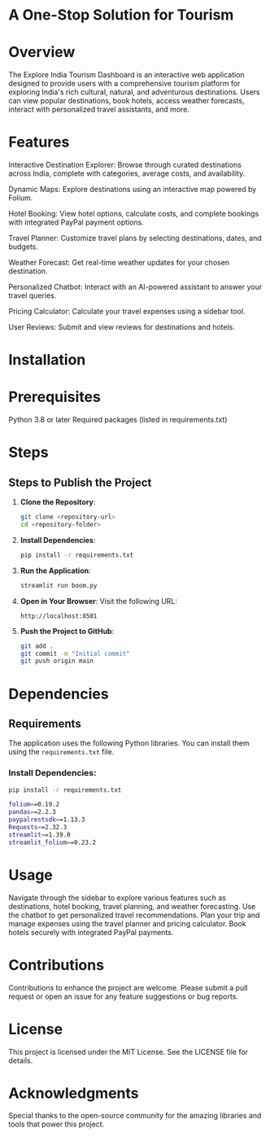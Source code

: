 
# A One-Stop Solution for Tourism
# Overview
The Explore India Tourism Dashboard is an interactive web application designed to provide users with a comprehensive tourism platform for exploring India's rich cultural, natural, and adventurous destinations. Users can view popular destinations, book hotels, access weather forecasts, interact with personalized travel assistants, and more.

# Features
Interactive Destination Explorer: Browse through curated destinations across India, complete with categories, average costs, and availability.

Dynamic Maps: Explore destinations using an interactive map powered by Folium.

Hotel Booking: View hotel options, calculate costs, and complete bookings with integrated PayPal payment options.

Travel Planner: Customize travel plans by selecting destinations, dates, and budgets.

Weather Forecast: Get real-time weather updates for your chosen destination.

Personalized Chatbot: Interact with an AI-powered assistant to answer your travel queries.

Pricing Calculator: Calculate your travel expenses using a sidebar tool.

User Reviews: Submit and view reviews for destinations and hotels.

# Installation
# Prerequisites
Python 3.8 or later
Required packages (listed in requirements.txt)

# Steps
## Steps to Publish the Project

1. **Clone the Repository**:
    ```bash
    git clone <repository-url>
    cd <repository-folder>
    ```

2. **Install Dependencies**:
    ```bash
    pip install -r requirements.txt
    ```

3. **Run the Application**:
    ```bash
    streamlit run boom.py
    ```

4. **Open in Your Browser**:
    Visit the following URL:
    ```
    http://localhost:8501
    ```

5. **Push the Project to GitHub**:
    ```bash
    git add .
    git commit -m "Initial commit"
    git push origin main
    ```


# Dependencies
## Requirements

The application uses the following Python libraries. You can install them using the `requirements.txt` file.

### Install Dependencies:
```bash
pip install -r requirements.txt

folium==0.19.2
pandas==2.2.3
paypalrestsdk==1.13.3
Requests==2.32.3
streamlit==1.39.0
streamlit_folium==0.23.2
```


# Usage
Navigate through the sidebar to explore various features such as destinations, hotel booking, travel planning, and weather forecasting.
Use the chatbot to get personalized travel recommendations.
Plan your trip and manage expenses using the travel planner and pricing calculator.
Book hotels securely with integrated PayPal payments.

# Contributions
Contributions to enhance the project are welcome. Please submit a pull request or open an issue for any feature suggestions or bug reports.

# License
This project is licensed under the MIT License. See the LICENSE file for details.

# Acknowledgments
Special thanks to the open-source community for the amazing libraries and tools that power this project.

